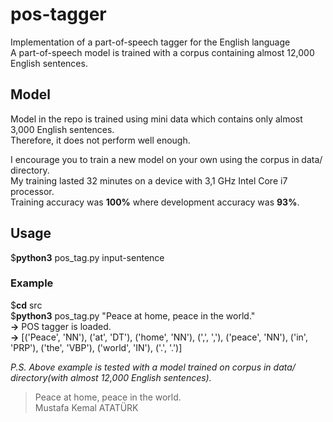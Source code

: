# pos-tagger
Implementation of a part-of-speech tagger for the English language  
A part-of-speech model is trained with a corpus containing almost 12,000 English sentences.  
  
## Model  
Model in the repo is trained using mini data which contains only almost 3,000 English sentences.  
Therefore, it does not perform well enough.  
  
I encourage you to train a new model on your own using the corpus in data/ directory.  
My training lasted 32 minutes on a device with 3,1 GHz Intel Core i7 processor.  
Training accuracy was **100%** where development accuracy was **93%**.  
  
## Usage  
$**python3**  pos_tag.py  input-sentence  
  
### Example  
$**cd**  src  
$**python3** pos_tag.py  "Peace at home, peace in the world."  
**->** POS tagger is loaded.  
**->** [('Peace', 'NN'), ('at', 'DT'), ('home', 'NN'), (',', ','), ('peace', 'NN'), ('in', 'PRP'), ('the', 'VBP'), ('world', 'IN'), ('.', '.')]  
  
*P.S. Above example is tested with a model trained on corpus in data/ directory(with almost 12,000 English sentences).*  
  
    
> Peace at home, peace in the world.  
> Mustafa Kemal ATATÜRK  
